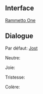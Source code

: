 
## Interface

[Rammetto One](<https://fonts.google.com/specimen/Rammetto+One>)

## Dialogue

Par défaut: [Jost](<https://fonts.google.com/specimen/Jost>)

Neutre: 

Joie: 

Tristesse: 

Colère: 


